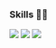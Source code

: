### Skills 🧑‍💻

<!--
**jangeungue/jangeungue** is a ✨ _special_ ✨ repository because its `README.md` (this file) appears on your GitHub profile.

Here are some ideas to get you started:

- 🔭 I’m currently working on ...
- 🌱 I’m currently learning ...
- 👯 I’m looking to collaborate on ...
- 🤔 I’m looking for help with ...
- 💬 Ask me about ...
- 📫 How to reach me: ...
- 😄 Pronouns: ...
- ⚡ Fun fact: ...
-->

<img src="https://img.shields.io/badge/C-3DDC84?style=flat-square&logo=C&logoColor=white"/>
<img src="https://img.shields.io/badge/C%23-3DDC84?style=flat-square&logo=c-sharp&logoColor=white"/>
<img src="https://img.shields.io/badge/C++-3DDC84?style=flat-square&logo=c++&logoColor=white"/>

